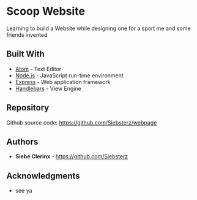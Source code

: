 # Scoop Website

Learning to build a Website while designing one for a sport me and some friends invented

## Built With

* [Atom](https://atom.io/) - Text Editor
* [Node.js](https://nodejs.org/en/) - JavaScript run-time environment
* [Express](https://expressjs.com/) - Web application framework
* [Handlebars](https://www.npmjs.com/package/express-handlebars) - View Engine

## Repository

Github source code: https://github.com/Siebsterz/webpage

## Authors

* **Siebe Clerinx** - https://github.com/Siebsterz

## Acknowledgments

* see ya
